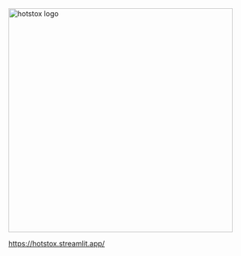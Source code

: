 <img width="445" height="445" alt="hotstox logo" src="https://github.com/user-attachments/assets/a1f0673a-200b-43ba-bef0-376862095e9f" />

https://hotstox.streamlit.app/
